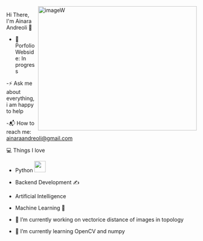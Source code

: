 <img align="right" src="https://github.com/user-attachments/assets/8de3c6f4-dca2-4b96-861d-7082cb1d48cf" alt="imageW" width="420" height="330"> 

Hi There, I'm Ainara Andreoli 👋

   - 🎯 Porfolio Webside: In progress
     
   -⚡ Ask me about everything, i am happy to help
    
   -📬 How to reach me: ainaraandreoli@gmail.com

💻 Things I love

   - Python <img src= "https://media.tenor.com/romAj7qNotkAAAAM/typing.gif"  width="30">
   - Backend Development ✍️
   - Artificial Intelligence
   - Machine Learning 🧐



- 🔭 I’m currently working on  vectorice distance of images in topology  
- 🌱 I’m currently learning OpenCV and numpy
